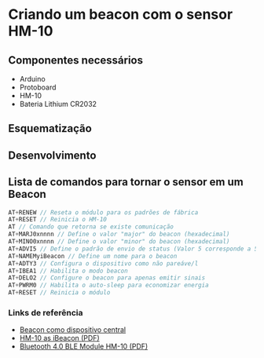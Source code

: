 # Criando um beacon com o sensor HM-10

## Componentes necessários

- Arduino
- Protoboard
- HM-10
- Bateria Lithium CR2032

## Esquematização

## Desenvolvimento

## Lista de comandos para tornar o sensor em um Beacon

```c
AT+RENEW // Reseta o módulo para os padrões de fábrica  
AT+RESET // Reinicia o HM-10  
AT // Comando que retorna se existe comunicação  
AT+MARJ0xnnnn // Define o valor "major" do beacon (hexadecimal)  
AT+MINO0xnnnn // Define o valor "minor" do beacon (hexadecimal)  
AT+ADVI5 // Define o padrão de envio de status (Valor 5 corresponde a 546.25 millisegundos)  
AT+NAMEMyiBeacon // Define um nome para o beacon  
AT+ADTY3 // Configura o dispositivo como não pareáve/l  
AT+IBEA1 // Habilita o modo beacon  
AT+DELO2 // Configure o beacon para apenas emitir sinais  
AT+PWRM0 // Habilita o auto-sleep para economizar energia  
AT+RESET // Reinicia o módulo
```

### Links de referência

- [Beacon como dispositivo central](http://blog.blecentral.com/2015/05/13/hm-10-central-ibeacon)
- [HM-10 as iBeacon (PDF)](https://drive.google.com/open?id=0B6UMNMtHS_pYWHpBalh4Y2U2SFU)
- [Bluetooth 4.0 BLE Module HM-10 (PDF)](https://drive.google.com/file/d/0B6UMNMtHS_pYT0V2dEswZ1ctd3M/view?usp=sharing)
